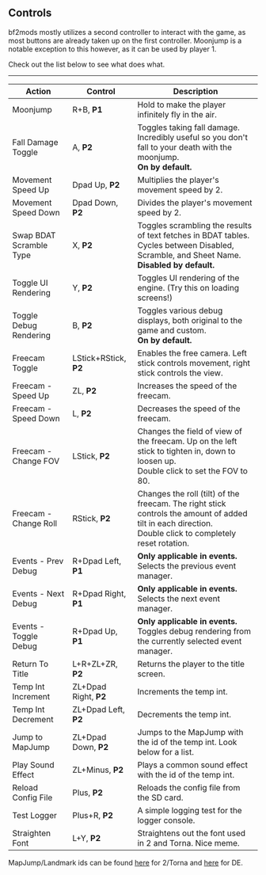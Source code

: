 ## Controls

bf2mods mostly utilizes a second controller to interact with the game, as most buttons are already taken up on the first controller. Moonjump is a notable exception to this however, as it can be used by player 1.

Check out the list below to see what does what.

---

| Action                  | Control               | Description                                                                                                                                                 |
|-------------------------|-----------------------|-------------------------------------------------------------------------------------------------------------------------------------------------------------|
| Moonjump                | R+B, **P1**           | Hold to make the player infinitely fly in the air.                                                                                                          |
| Fall Damage Toggle      | A, **P2**             | Toggles taking fall damage. Incredibly useful so you don't fall to your death with the moonjump.<br/>**On by default.**                                     |
| Movement Speed Up       | Dpad Up, **P2**       | Multiplies the player's movement speed by 2.                                                                                                                |
| Movement Speed Down     | Dpad Down, **P2**     | Divides the player's movement speed by 2.                                                                                                                   |
| Swap BDAT Scramble Type | X, **P2**             | Toggles scrambling the results of text fetches in BDAT tables. Cycles between Disabled, Scramble, and Sheet Name.<br/>**Disabled by default.**              |
| Toggle UI Rendering     | Y, **P2**             | Toggles UI rendering of the engine. (Try this on loading screens!)                                                                                          |
| Toggle Debug Rendering  | B, **P2**             | Toggles various debug displays, both original to the game and custom.<br/>**On by default.**                                                                |
| Freecam Toggle          | LStick+RStick, **P2** | Enables the free camera. Left stick controls movement, right stick controls the view.                                                                       |
| Freecam - Speed Up      | ZL, **P2**            | Increases the speed of the freecam.                                                                                                                         |
| Freecam - Speed Down    | L, **P2**             | Decreases the speed of the freecam.                                                                                                                         |
| Freecam - Change FOV    | LStick, **P2**        | Changes the field of view of the freecam. Up on the left stick to tighten in, down to loosen up.<br/>Double click to set the FOV to 80.                     |
| Freecam - Change Roll   | RStick, **P2**        | Changes the roll (tilt) of the freecam. The right stick controls the amount of added tilt in each direction.<br/>Double click to completely reset rotation. |
| Events - Prev Debug     | R+Dpad Left, **P1**   | **Only applicable in events.** Selects the previous event manager.                                                                                          |
| Events - Next Debug     | R+Dpad Right, **P1**  | **Only applicable in events.** Selects the next event manager.                                                                                              |
| Events - Toggle Debug   | R+Dpad Up, **P1**     | **Only applicable in events.** Toggles debug rendering from the currently selected event manager.                                                           |
| Return To Title         | L+R+ZL+ZR, **P2**     | Returns the player to the title screen.                                                                                                                     |
| Temp Int Increment      | ZL+Dpad Right, **P2** | Increments the temp int.                                                                                                                                    |
| Temp Int Decrement      | ZL+Dpad Left, **P2**  | Decrements the temp int.                                                                                                                                    |
| Jump to MapJump         | ZL+Dpad Down, **P2**  | Jumps to the MapJump with the id of the temp int. Look below for a list.                                                                                    |
| Play Sound Effect       | ZL+Minus, **P2**      | Plays a common sound effect with the id of the temp int.                                                                                                    |
| Reload Config File      | Plus, **P2**          | Reloads the config file from the SD card.                                                                                                                   |
| Test Logger             | Plus+R, **P2**        | A simple logging test for the logger console.                                                                                                               |
| Straighten Font         | L+Y, **P2**           | Straightens out the font used in 2 and Torna. Nice meme.                                                                                                    |

MapJump/Landmark ids can be found [here](https://xenoblade.github.io/xb2/bdat/common/SYS_MapJumpList.html) for 2/Torna and [here](https://xenoblade.github.io/xb1de/bdat/bdat_common/landmarklist.html) for DE.